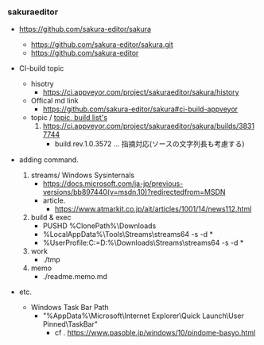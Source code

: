 ### sakuraeditor
- https://github.com/sakura-editor/sakura
    - https://github.com/sakura-editor/sakura.git
    - https://github.com/sakura-editor 

- CI-build topic
    - hisotry
        - https://ci.appveyor.com/project/sakuraeditor/sakura/history
    - Offical md link
        - https://github.com/sakura-editor/sakura#ci-build-appveyor
    - topic / [topic, build list's](./README.topic.md)
        1. https://ci.appveyor.com/project/sakuraeditor/sakura/builds/38317744
           - build.rev.1.0.3572 ... 指摘対応(ソースの文字列長も考慮する)

- adding command.
    1. streams/ Windows Sysinternals
        - https://docs.microsoft.com/ja-jp/previous-versions/bb897440(v=msdn.10)?redirectedfrom=MSDN
        - article.
            - https://www.atmarkit.co.jp/ait/articles/1001/14/news112.html
    1. build & exec
        - PUSHD %ClonePath%\Downloads
        - %LocalAppData%\Tools\Streams\streams64 -s -d *
        - %UserProfile:C:=D:%\Downloads\Streams\streams64 -s -d *
    1. work
        - ./tmp
    1. memo
        - ./readme.memo.md

- etc.
    - Windows Task Bar Path
        - "%AppData%\Microsoft\Internet Explorer\Quick Launch\User Pinned\TaskBar"
            - cf . https://www.pasoble.jp/windows/10/pindome-basyo.html
